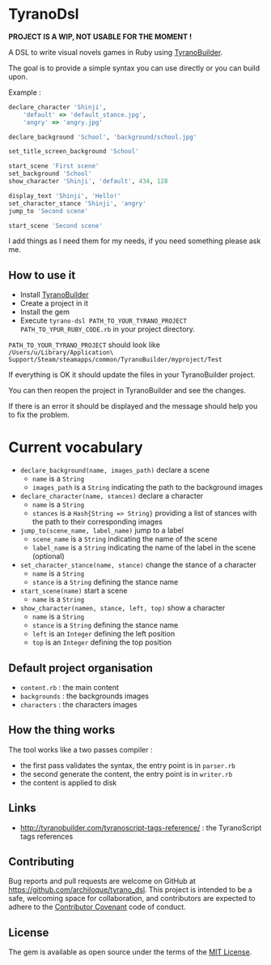 # TyranoDsl

**PROJECT IS A WIP, NOT USABLE FOR THE MOMENT !**

A DSL to write visual novels games in Ruby using [TyranoBuilder](http://tyranobuilder.com).

The goal is to provide a simple syntax you can use directly or you can build upon. 

Example :

```ruby
declare_character 'Shinji', 
    'default' => 'default_stance.jpg',
    'angry' => 'angry.jpg'

declare_background 'School', 'background/school.jpg'

set_title_screen_background 'School'

start_scene 'First scene'
set_background 'School'
show_character 'Shinji', 'default', 434, 128

display_text 'Shinji', 'Hello!'
set_character_stance 'Shinji', 'angry'
jump_to 'Second scene'

start_scene 'Second scene'
```

I add things as I need them for my needs, if you need something please ask me.  


## How to use it

- Install [TyranoBuilder](http://tyranobuilder.com)
- Create a project in it
- Install the gem
- Execute `tyrano-dsl PATH_TO_YOUR_TYRANO_PROJECT PATH_TO_YPUR_RUBY_CODE.rb` in your project directory.

`PATH_TO_YOUR_TYRANO_PROJECT` should look like `/Users/u/Library/Application\ Support/Steam/steamapps/common/TyranoBuilder/myproject/Test`

If everything is OK it should update the files in your TyranoBuilder project.

You can then reopen the project in TyranoBuilder and see the changes.

If there is an error it should be displayed and the message should help you to fix the problem.

# Current vocabulary

- `declare_background(name, images_path)` declare a scene 
  - `name` is a `String`
  - `images_path` is a `String` indicating the path to the background images
- `declare_character(name, stances)` declare a character
  - `name` is a `String`
  - `stances` is a `Hash{String => String}` providing a list of stances with the path to their corresponding images
- `jump_to(scene_name, label_name)` jump to a label
  - `scene_name` is a `String` indicating the name of the scene
  - `label_name` is a `String` indicating the name of the label in the scene (optional)
- `set_character_stance(name, stance)` change the stance of a character
  - `name` is a `String`
  - `stance` is a `String` defining the stance name
- `start_scene(name)` start a scene 
  - `name` is a `String`
- `show_character(namen, stance, left, top)` show a character
  - `name` is a `String`
  - `stance` is a `String` defining the stance name
  - `left` is an `Integer` defining the left position
  - `top` is an `Integer` defining the top position

## Default project organisation

- `content.rb` : the main content
- `backgrounds` : the backgrounds images
- `characters` : the characters images

## How the thing works

The tool works like a two passes compiler :
- the first pass validates the syntax, the entry point is in `parser.rb`
- the second generate the content, the entry point is in `writer.rb`
- the content is applied to disk

## Links

- http://tyranobuilder.com/tyranoscript-tags-reference/ : the TyranoScript tags references

## Contributing

Bug reports and pull requests are welcome on GitHub at https://github.com/archiloque/tyrano_dsl.
This project is intended to be a safe, welcoming space for collaboration, and contributors are expected to adhere to the [Contributor Covenant](http://contributor-covenant.org) code of conduct.


## License

The gem is available as open source under the terms of the [MIT License](http://opensource.org/licenses/MIT).

